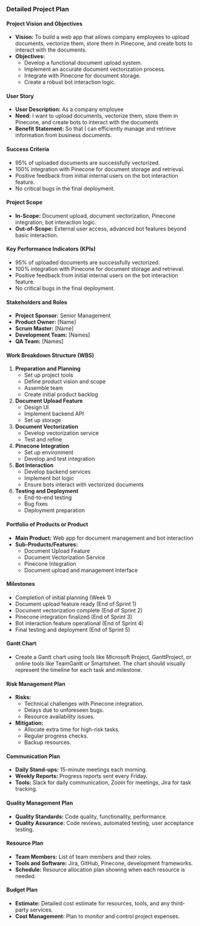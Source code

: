 ### Detailed Project Plan

#### Project Vision and Objectives
- **Vision:** To build a web app that allows company employees to upload documents, vectorize them, store them in Pinecone, and create bots to interact with the documents.
- **Objectives:**
  - Develop a functional document upload system.
  - Implement an accurate document vectorization process.
  - Integrate with Pinecone for document storage.
  - Create a robust bot interaction logic.

#### User Story
- **User Description:** As a company employee
- **Need:** I want to upload documents, vectorize them, store them in Pinecone, and create bots to interact with the documents
- **Benefit Statement:** So that I can efficiently manage and retrieve information from business documents.

#### Success Criteria
- 95% of uploaded documents are successfully vectorized.
- 100% integration with Pinecone for document storage and retrieval.
- Positive feedback from initial internal users on the bot interaction feature.
- No critical bugs in the final deployment.

#### Project Scope
- **In-Scope:** Document upload, document vectorization, Pinecone integration, bot interaction logic.
- **Out-of-Scope:** External user access, advanced bot features beyond basic interaction.

#### Key Performance Indicators (KPIs)
- 95% of uploaded documents are successfully vectorized.
- 100% integration with Pinecone for document storage and retrieval.
- Positive feedback from initial internal users on the bot interaction feature.
- No critical bugs in the final deployment.

#### Stakeholders and Roles
- **Project Sponsor:** Senior Management
- **Product Owner:** [Name]
- **Scrum Master:** [Name]
- **Development Team:** [Names]
- **QA Team:** [Names]

#### Work Breakdown Structure (WBS)
1. **Preparation and Planning**
   - Set up project tools
   - Define product vision and scope
   - Assemble team
   - Create initial product backlog
2. **Document Upload Feature**
   - Design UI
   - Implement backend API
   - Set up storage
3. **Document Vectorization**
   - Develop vectorization service
   - Test and refine
4. **Pinecone Integration**
   - Set up environment
   - Develop and test integration
5. **Bot Interaction**
   - Develop backend services
   - Implement bot logic
   - Ensure bots interact with vectorized documents
6. **Testing and Deployment**
   - End-to-end testing
   - Bug fixes
   - Deployment preparation

#### Portfolio of Products or Product
- **Main Product:** Web app for document management and bot interaction
- **Sub-Products/Features:**
  - Document Upload Feature
  - Document Vectorization Service
  - Pinecone Integration
  - Document upload and management Interface

#### Milestones
- Completion of initial planning (Week 1)
- Document upload feature ready (End of Sprint 1)
- Document vectorization complete (End of Sprint 2)
- Pinecone integration finalized (End of Sprint 3)
- Bot interaction feature operational (End of Sprint 4)
- Final testing and deployment (End of Sprint 5)

#### Gantt Chart
- Create a Gantt chart using tools like Microsoft Project, GanttProject, or online tools like TeamGantt or Smartsheet. The chart should visually represent the timeline for each task and milestone.

#### Risk Management Plan
- **Risks:**
  - Technical challenges with Pinecone integration.
  - Delays due to unforeseen bugs.
  - Resource availability issues.
- **Mitigation:**
  - Allocate extra time for high-risk tasks.
  - Regular progress checks.
  - Backup resources.

#### Communication Plan
- **Daily Stand-ups:** 15-minute meetings each morning.
- **Weekly Reports:** Progress reports sent every Friday.
- **Tools:** Slack for daily communication, Zoom for meetings, Jira for task tracking.

#### Quality Management Plan
- **Quality Standards:** Code quality, functionality, performance.
- **Quality Assurance:** Code reviews, automated testing, user acceptance testing.

#### Resource Plan
- **Team Members:** List of team members and their roles.
- **Tools and Software:** Jira, GitHub, Pinecone, development frameworks.
- **Schedule:** Resource allocation plan showing when each resource is needed.

#### Budget Plan
- **Estimate:** Detailed cost estimate for resources, tools, and any third-party services.
- **Cost Management:** Plan to monitor and control project expenses.
